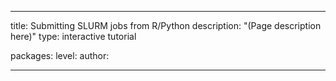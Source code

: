 ---

title: Submitting SLURM jobs from R/Python
description: "(Page description here)"
type: interactive tutorial

packages: 
level: 
author: 

---